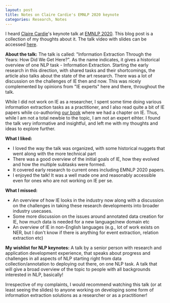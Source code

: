 ```yaml
---
layout: post
title: Notes on Claire Cardie's EMNLP 2020 keynote
categories: Research, Notes
---
```


I heard [Claire Cardie](https://en.wikipedia.org/wiki/Claire_Cardie)'s keynote talk at [EMNLP 2020](https://2020.emnlp.org/). This blog post is a collection of my thoughts about it. The talk video with slides can be accessed [here](https://slideslive.com/38938634/information-extraction-through-the-years-how-did-we-get-here). 

**About the talk:**
The talk is called: "Information Extraction Through the Years: How Did We Get Here?". As the name indicates, it gives a historical overview of one NLP task - Information Extraction. Starting the early research in this direction, with shared tasks and their shortcomings, the article also talks about the state of the art research. There was a lot of discussion on the challenges of IE then and now. This was nicely complemented by opinions from "IE experts" here and there, throughout the talk. 

While I did not work on IE as a researcher, I spent some time doing various information extraction tasks as a practitioner, and I also read quite a bit of IE papers while co-authoring [our book](http://www.practicalnlp.ai/) where we had a chapter on IE. Thus, while I am not a total newbie to the topic, I am not an expert eihter. I found the talk very informative and insightful, and left me with my thoughts and ideas to explore further. 

**What I liked:**
- I loved the way the talk was organized, with some historical nuggets that went along with the more technical part
- There was a good overview of the initial goals of IE, how they evolved and how the multiple subtasks were formed. 
- It covered early research to current ones including EMNLP 2020 papers.
- I enjoyed the talk! It was a well made one and reasonably accessible even for ones who are not working on IE per se. 

**What I missed:**
- An overview of how IE looks in the industry now along with a discussion on the challenges in taking these research developments into broader industry usecases.
- Some more discussion on the issues around annotated data creation for IE, how much data is needed for a new language/new domain etc
- An overview of IE in non-English languages (e.g., lot of work exists on NER, but I don't know if there is anything for event extraction, relation extraction etc)

**My wishlist for NLP keynotes:** A talk by a senior person with research and application development experience, that speaks about progress and challenges in all aspects of NLP starting right from data collection/annotation to deploying out there, on one NLP task. A talk that will give a broad overview of the topic to people with all backgrounds interested in NLP, basically!

Irrespective of my complaints, I would recommend watching this talk (or at least seeing the slides) to anyone working on developing some form of information extraction solutions as a researcher or as a practitioner!
